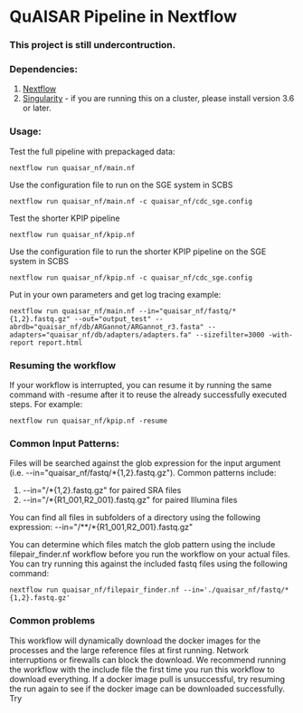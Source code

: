 # QuAISAR Pipeline in Nextflow

### This project is still undercontruction.

### Dependencies:
1. [Nextflow](https://www.nextflow.io/)
2. [Singularity](https://sylabs.io/docs/) - if you are running this on a cluster, please install version 3.6 or later. 

### Usage: 
Test the full pipeline with prepackaged data:
```
nextflow run quaisar_nf/main.nf 
```

Use the configuration file to run on the SGE system in SCBS
```
nextflow run quaisar_nf/main.nf -c quaisar_nf/cdc_sge.config
```

Test the shorter KPIP pipeline
```
nextflow run quaisar_nf/kpip.nf 
```

Use the configuration file to run the shorter KPIP pipeline on the SGE system in SCBS
```
nextflow run quaisar_nf/kpip.nf -c quaisar_nf/cdc_sge.config
```

Put in your own parameters and get log tracing example:
```
nextflow run quaisar_nf/main.nf --in="quaisar_nf/fastq/*{1,2}.fastq.gz" --out="output_test" --abrdb="quaisar_nf/db/ARGannot/ARGannot_r3.fasta" --adapters="quaisar_nf/db/adapters/adapters.fa" --sizefilter=3000 -with-report report.html
```

### Resuming the workflow
If your workflow is interrupted, you can resume it by running the same command with -resume after it to reuse the already successfully executed steps. For example:
```
nextflow run quaisar_nf/kpip.nf -resume
```


### Common Input Patterns:
Files will be searched against the glob expression for the input argument (i.e. --in="quaisar_nf/fastq/*{1,2}.fastq.gz").
Common patterns include:
1. --in="<path>/*{1,2}.fastq.gz" for paired SRA files
2. --in="<path>/*{R1_001,R2_001}.fastq.gz" for paired Illumina files

You can find all files in subfolders of a directory using the following expression:
--in="<path>/**/*{R1_001,R2_001}.fastq.gz"

You can determine which files match the glob pattern using the include filepair_finder.nf workflow before you run the workflow on your actual files. You can try running this against the included fastq files using the following command:
```
nextflow run quaisar_nf/filepair_finder.nf --in='./quaisar_nf/fastq/*{1,2}.fastq.gz'
```

### Common problems
This workflow will dynamically download the docker images for the processes and the large reference files at first running. Network interruptions or firewalls can block the download. We recommend running the workflow with the include file the first time you run this workflow to download everything. If a docker image pull is unsuccessful, try resuming the run again to see if the docker image can be downloaded successfully. Try
